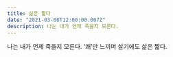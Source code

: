 ```yaml
---
title: 삶은 짧다
date: "2021-03-08T12:00:00.007Z"
description: 나는 내가 언제 죽을지 모른다.
---
```


나는 내가 언제 죽을지 모른다. ‘쾌’만 느끼며 살기에도 삶은 짧다.
